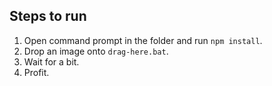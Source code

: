 ## Steps to run
1. Open command prompt in the folder and run `npm install`.
2. Drop an image onto `drag-here.bat`.
3. Wait for a bit.
4. Profit.